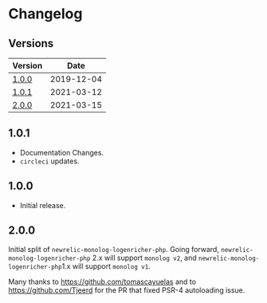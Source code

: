 # Changelog

## Versions

| Version       | Date       |
|---------------|------------|
| [1.0.0](#100) | 2019-12-04 |
| [1.0.1](#101) | 2021-03-12 |
| [2.0.0](#200) | 2021-03-15 |


## 1.0.1

* Documentation Changes.
* `circleci` updates.

## 1.0.0

* Initial release.

## 2.0.0

Initial split of `newrelic-monolog-logenricher-php`.  Going forward, `newrelic-monolog-logenricher-php` 2.x will support `monolog v2`, and `newrelic-monolog-logenricher-php`1.x will support `monolog v1`.

Many thanks to https://github.com/tomascayuelas and to https://github.com/Tjeerd for the PR that fixed PSR-4 autoloading issue. 
